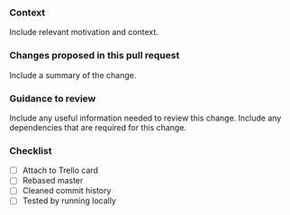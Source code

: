 ### Context

Include relevant motivation and context.

### Changes proposed in this pull request

Include a summary of the change.

### Guidance to review

Include any useful information needed to review this change.
Include any dependencies that are required for this change.

### Checklist

-   [ ] Attach to Trello card
-   [ ] Rebased master
-   [ ] Cleaned commit history
-   [ ] Tested by running locally